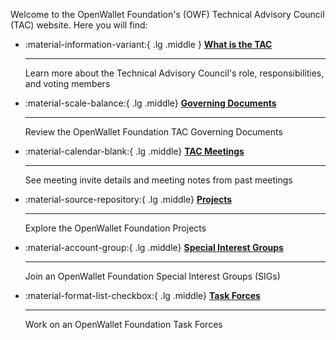 [//]: # (SPDX-License-Identifier: CC-BY-4.0)

Welcome to the OpenWallet Foundation's (OWF) Technical Advisory Council (TAC) website. Here you will find:

<div class="grid cards" markdown>

-   :material-information-variant:{ .lg .middle } __[What is the TAC](governance/charter.md#TAC)__ 

    ---

    Learn more about the Technical Advisory Council's role, responsibilities, and voting members

-   :material-scale-balance:{ .lg .middle} __[Governing Documents](governance/index.md)__

    ---

    Review the OpenWallet Foundation TAC Governing Documents

-   :material-calendar-blank:{ .lg .middle} __[TAC Meetings](meetings/index.md)__

    ---

    See meeting invite details and meeting notes from past meetings

-   :material-source-repository:{ .lg .middle} __[Projects](projects.md)__

    ---

    Explore the OpenWallet Foundation Projects

-   :material-account-group:{ .lg .middle} __[Special Interest Groups](SIGs/index.md)__

    ---

    Join an OpenWallet Foundation Special Interest Groups (SIGs)

-   :material-format-list-checkbox:{ .lg .middle} __[Task Forces](task-forces/index.md)__

    ---

    Work on an OpenWallet Foundation Task Forces

</div>

